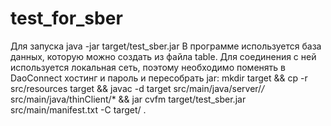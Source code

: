 # test_for_sber
Для запуска java -jar target/test_sber.jar
В программе используется база данных, которую можно создать из файла table. Для соединения с ней используется локальная сеть,
поэтому необходимо поменять в DaoConnect хостинг и пароль и пересобрать jar: mkdir target && cp -r src/resources target &&
javac -d target src/main/java/server/*/* src/main/java/thinClient/* &&
jar cvfm target/test_sber.jar src/main/manifest.txt -C target/ .
